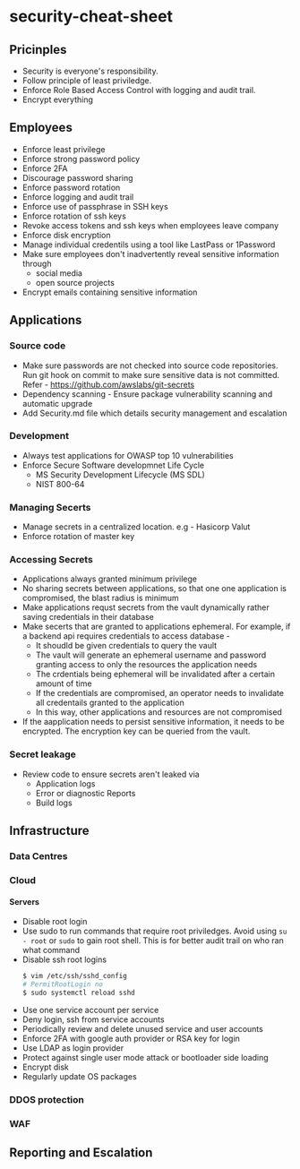 # security-cheat-sheet

## Pricinples
- Security is everyone's responsibility.
- Follow principle of least priviledge.
- Enforce Role Based Access Control with logging and audit trail.
- Encrypt everything

## Employees
- Enforce least privilege
- Enforce strong password policy
- Enforce 2FA
- Discourage password sharing
- Enforce password rotation
- Enforce logging and audit trail
- Enforce use of passphrase in SSH keys
- Enforce rotation of ssh keys
- Revoke access tokens and ssh keys when employees leave company
- Enforce disk encryption
- Manage individual credentils using a tool like LastPass or 1Password
- Make sure employees don't inadvertently reveal sensitive information through 
  - social media 
  - open source projects
- Encrypt emails containing sensitive information

## Applications
### Source code
- Make sure passwords are not checked into source code repositories. 
  Run git hook on commit to make sure sensitive data is not committed. 
  Refer - https://github.com/awslabs/git-secrets
- Dependency scanning - Ensure package vulnerability scanning and automatic upgrade
- Add Security.md file which details security management and escalation
### Development
- Always test applications for OWASP top 10 vulnerabilities
- Enforce Secure Software developmnet Life Cycle
  - MS Security Development Lifecycle (MS SDL)
  - NIST 800-64
### Managing Secerts
- Manage secrets in a centralized location. e.g - Hasicorp Valut
- Enforce rotation of master key
### Accessing Secrets
- Applications always granted minimum privilege
- No sharing secrets between applications, so that one one application is compromised, the blast radius is minimum
- Make applications requst secrets from the vault dynamically rather saving credentials in their database
- Make secerts that are granted to applications ephemeral. 
  For example, if a backend api requires credentials to access database -
  - It shoudld be given credentials to query the vault
  - The vault will generate an ephemeral username and password granting access to only the resources the application needs
  - The crdentials being ephemeral will be invalidated after a certain amount of time
  - If the credentials are compromised, an operator needs to invalidate all credentails granted to the application
  - In this way, other applications and resources are not compromised
- If the aapplication needs to persist sensitive information, it needs to be encrypted. The encryption key can be queried       from the vault.
### Secret leakage
- Review code to ensure secrets aren't leaked via
  - Application logs
  - Error or diagnostic Reports
  - Build logs
## Infrastructure
### Data Centres
### Cloud
#### Servers
- Disable root login
- Use sudo to run commands that require root priviledges. Avoid using `su - root` or `sudo` to gain root shell. This is for     better audit trail on who ran what command
- Disable ssh root logins
  ```bash
  $ vim /etc/ssh/sshd_config
  # PermitRootLogin no
  $ sudo systemctl reload sshd
  ```
- Use one service account per service
- Deny login, ssh from service accounts
- Periodically review and delete unused service and user accounts
- Enforce 2FA with google auth provider or RSA key for login
- Use LDAP as login provider
- Protect against single user mode attack or bootloader side loading
- Encrypt disk
- Regularly update OS packages
### DDOS protection
### WAF

## Reporting and Escalation


  
